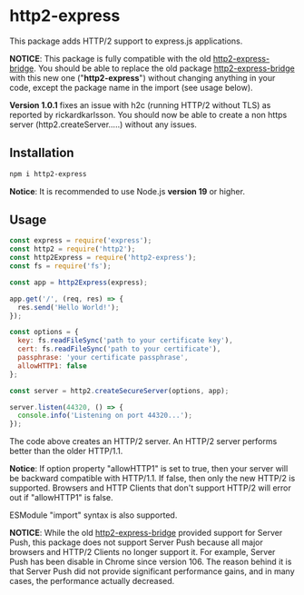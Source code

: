 # http2-express
This package adds HTTP/2 support to express.js applications.

**NOTICE**: This package is fully compatible with the old [http2-express-bridge](https://www.npmjs.com/package/http2-express-bridge). You should be able to replace the old package [http2-express-bridge](https://www.npmjs.com/package/http2-express-bridge) with this new one ("**http2-express**") without changing anything in your code, except the package name in the import (see usage below).

**Version 1.0.1** fixes an issue with h2c (running HTTP/2 without TLS) as reported by rickardkarlsson. You should now be able to create a non https server (http2.createServer.....) without any issues.

## Installation
```bash
npm i http2-express
```

**Notice**: It is recommended to use Node.js **version 19** or higher.

    
## Usage
```javascript
const express = require('express');
const http2 = require('http2');
const http2Express = require('http2-express');
const fs = require('fs');

const app = http2Express(express);

app.get('/', (req, res) => {
  res.send('Hello World!');
});

const options = {
  key: fs.readFileSync('path to your certificate key'),
  cert: fs.readFileSync('path to your certificate'),
  passphrase: 'your certificate passphrase',
  allowHTTP1: false
};

const server = http2.createSecureServer(options, app);

server.listen(44320, () => {
  console.info('Listening on port 44320...');
});

```
The code above creates an HTTP/2 server. An HTTP/2 server performs better than the older HTTP/1.1.

**Notice**: If option property "allowHTTP1" is set to true, then your server will be backward compatible with HTTP/1.1. If false, then only the new HTTP/2 is supported. Browsers and HTTP Clients that don't support HTTP/2 will error out if "allowHTTP1" is false.

ESModule "import" syntax is also supported.

**NOTICE**: While the old [http2-express-bridge](https://www.npmjs.com/package/http2-express-bridge) provided support for Server Push, this package does not support Server Push because all major browsers and HTTP/2 Clients no longer support it. For example, Server Push has been disable in Chrome since version 106. The reason behind it is that Server Push did not provide significant performance gains, and in many cases, the performance actually decreased.

